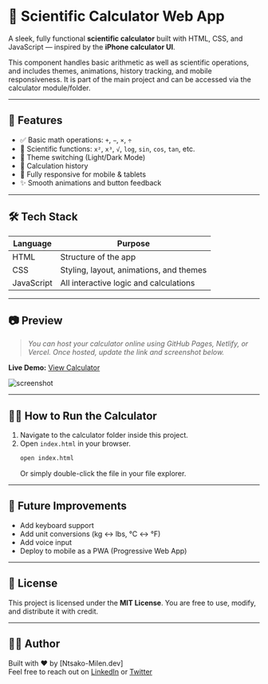 
# 📱 Scientific Calculator Web App

A sleek, fully functional **scientific calculator** built with HTML, CSS, and JavaScript — inspired by the **iPhone calculator UI**.

This component handles basic arithmetic as well as scientific operations, and includes themes, animations, history tracking, and mobile responsiveness. It is part of the main project and can be accessed via the calculator module/folder.

---

## 🚀 Features

- ✅ Basic math operations: `+`, `−`, `×`, `÷`
- 🔢 Scientific functions: `x²`, `x³`, `√`, `log`, `sin`, `cos`, `tan`, etc.
- 🎨 Theme switching (Light/Dark Mode)
- 🧠 Calculation history
- 📱 Fully responsive for mobile & tablets
- ✨ Smooth animations and button feedback

---

## 🛠️ Tech Stack

| Language   | Purpose                                      |
|------------|----------------------------------------------|
| HTML       | Structure of the app                         |
| CSS        | Styling, layout, animations, and themes      |
| JavaScript | All interactive logic and calculations       |

---

## 📷 Preview

> _You can host your calculator online using GitHub Pages, Netlify, or Vercel. Once hosted, update the link and screenshot below._

**Live Demo:** [View Calculator](https://your-live-demo-link.com)

![screenshot](./screenshot.png)

---

## 🧑‍💻 How to Run the Calculator

1. Navigate to the calculator folder inside this project.
2. Open `index.html` in your browser.
   ```bash
   open index.html
   ```
   Or simply double-click the file in your file explorer.

---

## 🎯 Future Improvements

- Add keyboard support
- Add unit conversions (kg ↔ lbs, °C ↔ °F)
- Add voice input
- Deploy to mobile as a PWA (Progressive Web App)

---

## 📄 License

This project is licensed under the **MIT License**. You are free to use, modify, and distribute it with credit.

---

## 🙋‍♀️ Author

Built with ❤️ by [Ntsako-Milen.dev]  
Feel free to reach out on [LinkedIn](https://www.linkedin.com/in/your-link) or [Twitter](https://twitter.com/your-handle)
